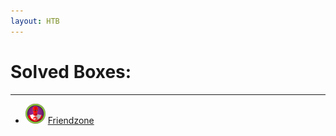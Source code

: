 ```yaml
---
layout: HTB
---
```


# Solved Boxes:

* * *

- ![logo](/assets/images/hackthebox/Friendzone.png) [Friendzone](/decrypt?file=content/HTB/Friendzone.hex)
